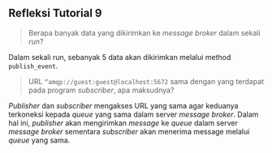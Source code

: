 ## Refleksi Tutorial 9

> Berapa banyak data yang dikirimkan ke _message broker_ dalam sekali _run_?

Dalam sekali run, sebanyak 5 data akan dikirimkan melalui method `publish_event`.

> URL `“amqp://guest:guest@localhost:5672` sama dengan yang terdapat pada program _subscriber_, apa maksudnya?

_Publisher_ dan _subscriber_ mengakses URL yang sama agar keduanya terkoneksi kepada _queue_ yang sama dalam server _message broker_. Dalam hal ini, _publisher_ akan mengirimkan _message_ ke _queue_ dalam server _message broker_ sementara _subscriber_ akan menerima message melalui _queue_ yang sama.